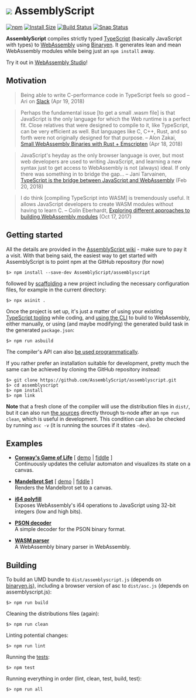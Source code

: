 ![](https://avatars1.githubusercontent.com/u/28916798?s=64) AssemblyScript
=================

[![npm](https://img.shields.io/npm/v/assemblyscript.svg)](https://www.npmjs.com/package/assemblyscript)
[![Install Size](https://packagephobia.now.sh/badge?p=assemblyscript)](https://packagephobia.now.sh/result?p=assemblyscript)
[![Build Status](https://travis-ci.org/AssemblyScript/assemblyscript.svg?branch=master)](https://travis-ci.org/AssemblyScript/assemblyscript)
[![Snap Status](https://build.snapcraft.io/badge/AssemblyScript/assemblyscript.svg)](https://build.snapcraft.io/user/AssemblyScript/assemblyscript)

**AssemblyScript** compiles strictly typed [TypeScript](http://www.typescriptlang.org) (basically JavaScript with types) to [WebAssembly](http://webassembly.org) using [Binaryen](https://github.com/WebAssembly/binaryen). It generates lean and mean WebAssembly modules while being just an `npm install` away.

Try it out in [WebAssembly Studio](https://webassembly.studio)!

Motivation
----------

> Being able to write C-performance code in TypeScript feels so good – Ari on [Slack](https://assemblyscript.slack.com) (Apr 19, 2018)

> Perhaps the fundamental issue [to get a small .wasm file] is that JavaScript is the only language for which the Web runtime is a perfect fit. Close relatives that were designed to compile to it, like TypeScript, can be very efficient as well. But languages like C, C++, Rust, and so forth were not originally designed for that purpose. – Alon Zakai, [Small WebAssembly Binaries with Rust + Emscripten](https://kripken.github.io/blog/binaryen/2018/04/18/rust-emscripten.html) (Apr 18, 2018)

> JavaScript's heyday as the only browser language is over, but most web developers are used to writing JavaScript, and learning a new syntax just to get access to WebAssembly is not (always) ideal. If only there was something in to bridge the gap… – Jani Tarvainen, [TypeScript is the bridge between JavaScript and WebAssembly](https://malloc.fi/typescript-bridge-javascript-webassembly) (Feb 20, 2018)

> I do think [compiling TypeScript into WASM] is tremendously useful. It allows JavaScript developers to create WASM modules without having to learn C. – Colin Eberhardt, [Exploring different approaches to building WebAssembly modules](http://blog.scottlogic.com/2017/10/17/wasm-mandelbrot.html) (Oct 17, 2017)

Getting started
---------------

All the details are provided in the [AssemblyScript wiki](https://github.com/AssemblyScript/assemblyscript/wiki) - make sure to pay it a visit. With that being said, the easiest way to get started with AssemblyScript is to point npm at the GitHub repository (for now)

```
$> npm install --save-dev AssemblyScript/assemblyscript
```

followed by [scaffolding](https://github.com/AssemblyScript/assemblyscript/wiki/Using-the-CLI#scaffolding-with-asinit) a new project including the necessary configuration files, for example in the current directory:

```
$> npx asinit .
```

Once the project is set up, it's just a matter of using your existing [TypeScript tooling](https://code.visualstudio.com) while coding, and [using the CLI](https://github.com/AssemblyScript/assemblyscript/wiki/Using-the-CLI) to build to WebAssembly, either manually, or using (and maybe modifying) the generated build task in the generated `package.json`:

```
$> npm run asbuild
```

The compiler's API can also [be used programmatically](./bin).

If you rather prefer an installation suitable for development, pretty much the same can be achieved by cloning the GitHub repository instead:

```
$> git clone https://github.com/AssemblyScript/assemblyscript.git
$> cd assemblyscript
$> npm install
$> npm link
```

**Note** that a fresh clone of the compiler will use the distribution files in `dist/`, but it can also run [the sources](./src) directly through ts-node after an `npm run clean`, which is useful in development. This condition can also be checked by running `asc -v` (it is running the sources if it states `-dev`).

Examples
--------

* **[Conway's Game of Life](./examples/game-of-life)** [ [demo](https://rawgit.com/AssemblyScript/assemblyscript/master/examples/game-of-life/index.html) | [fiddle](https://webassembly.studio/?f=gvuw4enb3qk) ]<br />
  Continuously updates the cellular automaton and visualizes its state on a canvas.

* **[Mandelbrot Set](./examples/mandelbrot)** [ [demo](https://rawgit.com/AssemblyScript/assemblyscript/master/examples/mandelbrot/index.html) | [fiddle](https://webassembly.studio/?f=pne1undq5g) ]<br />
  Renders the Mandelbrot set to a canvas.

* **[i64 polyfill](./examples/i64-polyfill)**<br />
  Exposes WebAssembly's i64 operations to JavaScript using 32-bit integers (low and high bits).

* **[PSON decoder](./examples/pson)**<br />
  A simple decoder for the PSON binary format.

* **[WASM parser](./lib/parse)**<br />
  A WebAssembly binary parser in WebAssembly.

Building
--------

To build an UMD bundle to `dist/assemblyscript.js` (depends on [binaryen.js](https://github.com/AssemblyScript/binaryen.js)), including a browser version of asc to `dist/asc.js` (depends on assemblyscript.js):

```
$> npm run build
```

Cleaning the distributions files (again):

```
$> npm run clean
```

Linting potential changes:

```
$> npm run lint
```

Running the [tests](./tests):

```
$> npm test
```

Running everything in order (lint, clean, test, build, test):

```
$> npm run all
```
